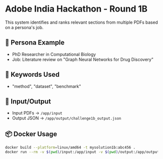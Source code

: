 # Adobe India Hackathon - Round 1B

This system identifies and ranks relevant sections from multiple PDFs based on a persona's job.

## 👤 Persona Example
- PhD Researcher in Computational Biology
- Job: Literature review on "Graph Neural Networks for Drug Discovery"

## 🧠 Keywords Used
- "method", "dataset", "benchmark"

## 📁 Input/Output
- Input PDFs → `/app/input`
- Output JSON → `/app/output/challenge1b_output.json`

## 📦 Docker Usage
```bash
docker build --platform=linux/amd64 -t mysolution1b:abc456 .
docker run --rm -v $(pwd)/input:/app/input -v $(pwd)/output:/app/output --network none mysolution1b:abc456
```
